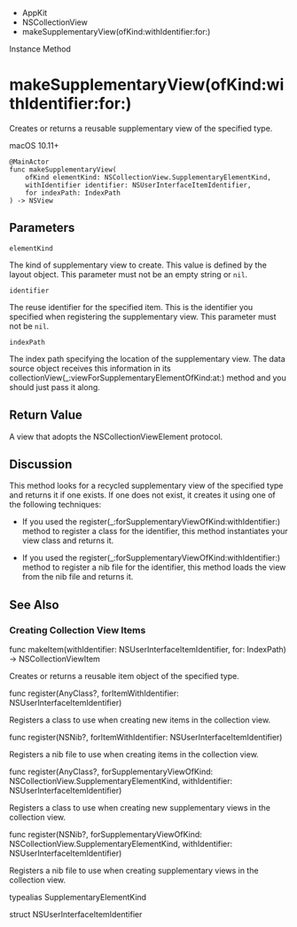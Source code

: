 

- AppKit
- NSCollectionView
-  makeSupplementaryView(ofKind:withIdentifier:for:) 

Instance Method

# makeSupplementaryView(ofKind:withIdentifier:for:)

Creates or returns a reusable supplementary view of the specified type.

macOS 10.11+

``` source
@MainActor
func makeSupplementaryView(
    ofKind elementKind: NSCollectionView.SupplementaryElementKind,
    withIdentifier identifier: NSUserInterfaceItemIdentifier,
    for indexPath: IndexPath
) -> NSView
```

## Parameters 

`elementKind`  

The kind of supplementary view to create. This value is defined by the layout object. This parameter must not be an empty string or `nil`.

`identifier`  

The reuse identifier for the specified item. This is the identifier you specified when registering the supplementary view. This parameter must not be `nil`.

`indexPath`  

The index path specifying the location of the supplementary view. The data source object receives this information in its collectionView(_:viewForSupplementaryElementOfKind:at:) method and you should just pass it along.

## Return Value

A view that adopts the NSCollectionViewElement protocol.

## Discussion

This method looks for a recycled supplementary view of the specified type and returns it if one exists. If one does not exist, it creates it using one of the following techniques:

- If you used the register(_:forSupplementaryViewOfKind:withIdentifier:) method to register a class for the identifier, this method instantiates your view class and returns it.

- If you used the register(_:forSupplementaryViewOfKind:withIdentifier:) method to register a nib file for the identifier, this method loads the view from the nib file and returns it.

## See Also

### Creating Collection View Items

func makeItem(withIdentifier: NSUserInterfaceItemIdentifier, for: IndexPath) -> NSCollectionViewItem

Creates or returns a reusable item object of the specified type.

func register(AnyClass?, forItemWithIdentifier: NSUserInterfaceItemIdentifier)

Registers a class to use when creating new items in the collection view.

func register(NSNib?, forItemWithIdentifier: NSUserInterfaceItemIdentifier)

Registers a nib file to use when creating items in the collection view.

func register(AnyClass?, forSupplementaryViewOfKind: NSCollectionView.SupplementaryElementKind, withIdentifier: NSUserInterfaceItemIdentifier)

Registers a class to use when creating new supplementary views in the collection view.

func register(NSNib?, forSupplementaryViewOfKind: NSCollectionView.SupplementaryElementKind, withIdentifier: NSUserInterfaceItemIdentifier)

Registers a nib file to use when creating supplementary views in the collection view.

typealias SupplementaryElementKind

struct NSUserInterfaceItemIdentifier

